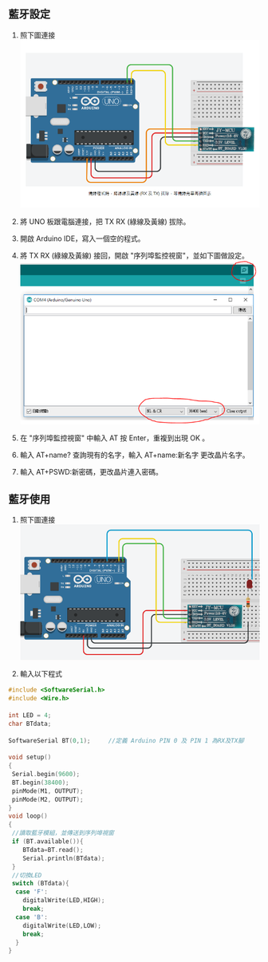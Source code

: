 ## 藍牙設定

1. 照下圖連接<br>
![1.png](1.png)

2. 將 UNO 板跟電腦連接，把 TX RX (綠線及黃線) 拔除。

3. 開啟 Arduino IDE，寫入一個空的程式。

4. 將 TX RX (綠線及黃線) 接回，開啟 "序列埠監控視窗"，並如下圖做設定。<br>
![1-1.png](1-1.png)

5. 在 "序列埠監控視窗" 中輸入 AT 按 Enter，重複到出現  OK 。

6. 輸入 AT+name? 查詢現有的名字，輸入 AT+name:新名字 更改晶片名字。

7. 輸入 AT+PSWD:新密碼，更改晶片連入密碼。

## 藍牙使用

1. 照下圖連接<br>
![2.png](2.png)

2. 輸入以下程式<br>

```C
#include <SoftwareSerial.h>
#include <Wire.h>

int LED = 4;
char BTdata;

SoftwareSerial BT(0,1);     //定義 Arduino PIN 0 及 PIN 1 為RX及TX腳

void setup()
{
 Serial.begin(9600);
 BT.begin(38400);
 pinMode(M1, OUTPUT);  
 pinMode(M2, OUTPUT);  
}
void loop()
{
 //讀取藍牙模組，並傳送到序列埠視窗
 if (BT.available()){
    BTdata=BT.read();
    Serial.println(BTdata);  
 }
 //切換LED
 switch (BTdata){ 
  case 'F':
    digitalWrite(LED,HIGH);
    break;
  case 'B':
    digitalWrite(LED,LOW);
    break;
  }
}
```

